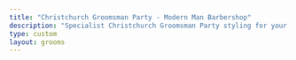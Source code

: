 ```yaml
---
title: "Christchurch Groomsman Party - Modern Man Barbershop"
description: "Specialist Christchurch Groomsman Party styling for your wedding party, let our barbers take care of the prep so you can focus on your big day"
type: custom
layout: grooms
---
```


